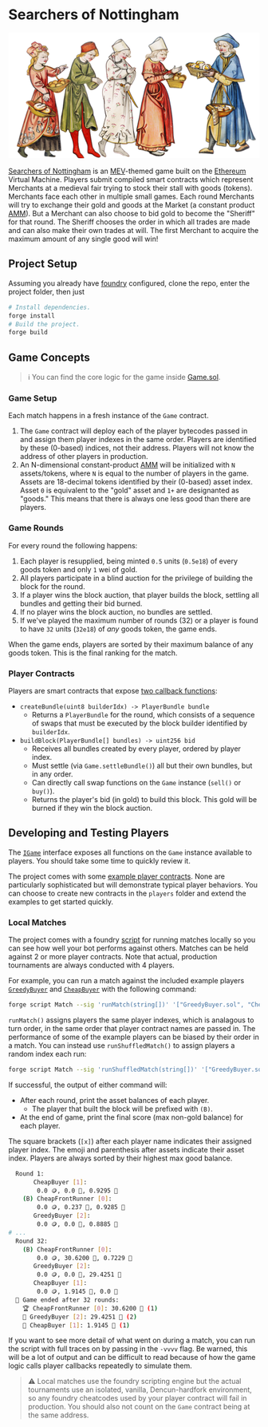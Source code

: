 # Searchers of Nottingham

![illustration](static/illustration.png)

[Searchers of Nottingham](https://dragonfly-xyz.github.io/nottingham-frontend) is an [MEV](https://chain.link/education-hub/maximal-extractable-value-mev)-themed game built on the [Ethereum](https://ethereum.org) Virtual Machine. Players submit compiled smart contracts which represent Merchants at a medieval fair trying to stock their stall with goods (tokens). Merchants face each other in multiple small games. Each round Merchants will try to exchange their gold and goods at the Market (a constant product [AMM](https://chain.link/education-hub/what-is-an-automated-market-maker-amm)). But a Merchant can also choose to bid gold to become the "Sheriff" for that round. The Sheriff chooses the order in which all trades are made and can also make their own trades at will. The first Merchant to acquire the maximum amount of any single good will win!

## Project Setup
Assuming you already have [foundry](https://getfoundry.sh) configured, clone the repo, enter the project folder, then just

```bash
# Install dependencies.
forge install
# Build the project.
forge build
```

## Game Concepts

> ℹ️ You can find the core logic for the game inside [Game.sol](./src/game/Game.sol).

### Game Setup

Each match happens in a fresh instance of the `Game` contract.

1. The `Game` contract will deploy each of the player bytecodes passed in and assign them player indexes in the same order. Players are identified by these (0-based) indices, not their address. Players will not know the address of other players in production.
2. An N-dimensional constant-product [AMM](./src/game/Markets.sol) will be initialized with `N` assets/tokens, where `N` is equal to the number of players in the game. Assets are 18-decimal tokens identified by their (0-based) asset index. Asset `0` is equivalent to the "gold" asset and `1+` are designanted as "goods." This means that there is always one less good than there are players.

### Game Rounds

For every round the following happens:

1. Each player is resupplied, being minted `0.5` units (`0.5e18`) of every goods token and only `1` wei of gold.
2. All players participate in a blind auction for the privilege of building the block for the round.
3. If a player wins the block auction, that player builds the block, settling all bundles and getting their bid burned.
4. If no player wins the block auction, no bundles are settled.
5. If we've played the maximum number of rounds (32) or a player is found to have `32` units (`32e18`) of *any* goods token, the game ends.

When the game ends, players are sorted by their maximum balance of any goods token. This is the final ranking for the match.

### Player Contracts

Players are smart contracts that expose [two callback functions](./src/game/IPlayer.sol):

* `createBundle(uint8 builderIdx) -> PlayerBundle bundle`
    * Returns a `PlayerBundle` for the round, which consists of a sequence of swaps that must be executed by the block builder identified by `builderIdx`.
* `buildBlock(PlayerBundle[] bundles) -> uint256 bid`
    * Receives all bundles created by every player, ordered by player index.
    * Must settle (via `Game.settleBundle()`) all but their own bundles, but in any order.
    * Can directly call swap functions on the `Game` instance (`sell()` or `buy()`).
    * Returns the player's bid (in gold) to build this block. This gold will be burned if they win the block auction.

## Developing and Testing Players

The [`IGame`](./src/game/IGame.sol) interface exposes all functions on the `Game` instance available to players. You should take some time to quickly review it.

The project comes with some [example player contracts](./script/players/). None are particularly sophisticated but will demonstrate typical player behaviors. You can choose to create new contracts in the `players` folder and extend the examples to get started quickly.

### Local Matches
The project comes with a foundry [script](./script/Match.sol) for running matches locally so you can see how well your bot performs against others. Matches can be held against 2 or more player contracts. Note that actual, production tournaments are always conducted with 4 players.

For example, you can run a match against the included example players [`GreedyBuyer`](./script/players/GreedyBuyer.sol) and [`CheapBuyer`](./script/players/CheapBuyer.sol) with the following command:

```bash
forge script Match --sig 'runMatch(string[])' '["GreedyBuyer.sol", "CheapBuyer.sol"]'
```

`runMatch()` assigns players the same player indexes, which is analagous to turn order, in the same order that player contract names are passed in. The performance of some of the example players can be biased by their order in a match. You can instead use `runShuffledMatch()` to assign players a random index each run:

```bash
forge script Match --sig 'runShuffledMatch(string[])' '["GreedyBuyer.sol", "CheapBuyer.sol"]'
```

If successful, the output of either command will:
- After each round, print the asset balances of each player.
    - The player that built the block will be prefixed with `(B)`.
- At the end of game, print the final score (max non-gold balance) for each player.

The square brackets (`[x]`) after each player name indicates their assigned player index. The emoji and parenthesis after assets indicate their asset index. Players are always sorted by their highest max good balance.

```bash
  Round 1:
  	   CheapBuyer [1]:
  		0.0 🪙, 0.0 🍅, 0.9295 🥖
  	(B) CheapFrontRunner [0]:
  		0.0 🪙, 0.237 🍅, 0.9285 🥖
  	   GreedyBuyer [2]:
  		0.0 🪙, 0.0 🍅, 0.8885 🥖
# ...
  Round 32:
  	(B) CheapFrontRunner [0]:
  		0.0 🪙, 30.6200 🍅, 0.7229 🥖
  	   GreedyBuyer [2]:
  		0.0 🪙, 0.0 🍅, 29.4251 🥖
  	   CheapBuyer [1]:
  		0.0 🪙, 1.9145 🍅, 0.0 🥖
  🏁 Game ended after 32 rounds:
  	🏆️ CheapFrontRunner [0]: 30.6200 🍅 (1)
  	🥈 GreedyBuyer [2]: 29.4251 🥖 (2)
  	🥉 CheapBuyer [1]: 1.9145 🍅 (1)

```

If you want to see more detail of what went on during a match, you can run the script with full traces on by passing in the `-vvvv` flag. Be warned, this will be a lot of output and can be difficult to read because of how the game logic calls player callbacks repeatedly to simulate them.

>⚠️ Local matches use the foundry scripting engine but the actual tournaments use an isolated, vanilla, Dencun-hardfork environment, so any foundry cheatcodes used by your player contract will fail in production. You should also not count on the `Game` contract being at the same address.
